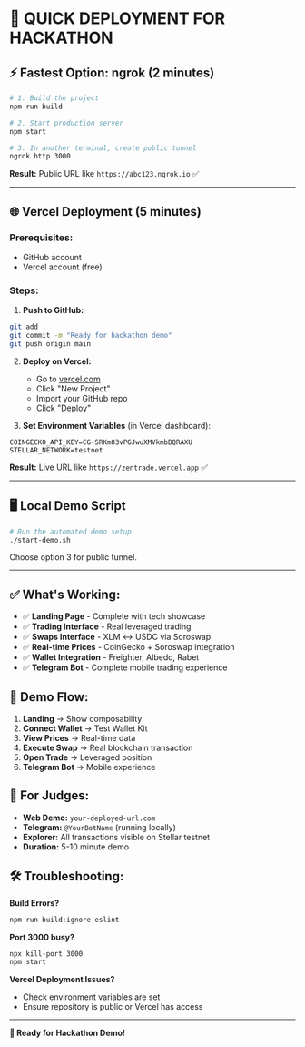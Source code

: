 # 🚀 QUICK DEPLOYMENT FOR HACKATHON

## ⚡ Fastest Option: ngrok (2 minutes)

```bash
# 1. Build the project
npm run build

# 2. Start production server
npm start

# 3. In another terminal, create public tunnel
ngrok http 3000
```

**Result:** Public URL like `https://abc123.ngrok.io` ✅

---

## 🌐 Vercel Deployment (5 minutes)

### Prerequisites:
- GitHub account
- Vercel account (free)

### Steps:

1. **Push to GitHub:**
```bash
git add .
git commit -m "Ready for hackathon demo"
git push origin main
```

2. **Deploy on Vercel:**
   - Go to [vercel.com](https://vercel.com)
   - Click "New Project"
   - Import your GitHub repo
   - Click "Deploy"

3. **Set Environment Variables** (in Vercel dashboard):
```
COINGECKO_API_KEY=CG-SRKm83vPGJwuXMVkmbBQRAXU
STELLAR_NETWORK=testnet
```

**Result:** Live URL like `https://zentrade.vercel.app` ✅

---

## 🖥️ Local Demo Script

```bash
# Run the automated demo setup
./start-demo.sh
```

Choose option 3 for public tunnel.

---

## ✅ What's Working:

- ✅ **Landing Page** - Complete with tech showcase
- ✅ **Trading Interface** - Real leveraged trading
- ✅ **Swaps Interface** - XLM ↔ USDC via Soroswap
- ✅ **Real-time Prices** - CoinGecko + Soroswap integration
- ✅ **Wallet Integration** - Freighter, Albedo, Rabet
- ✅ **Telegram Bot** - Complete mobile trading experience

## 📱 Demo Flow:

1. **Landing** → Show composability
2. **Connect Wallet** → Test Wallet Kit
3. **View Prices** → Real-time data
4. **Execute Swap** → Real blockchain transaction
5. **Open Trade** → Leveraged position
6. **Telegram Bot** → Mobile experience

## 🎯 For Judges:

- **Web Demo:** `your-deployed-url.com`
- **Telegram:** `@YourBotName` (running locally)
- **Explorer:** All transactions visible on Stellar testnet
- **Duration:** 5-10 minute demo

## 🛠️ Troubleshooting:

**Build Errors?**
```bash
npm run build:ignore-eslint
```

**Port 3000 busy?**
```bash
npx kill-port 3000
npm start
```

**Vercel Deployment Issues?**
- Check environment variables are set
- Ensure repository is public or Vercel has access

---

**🎉 Ready for Hackathon Demo!**

